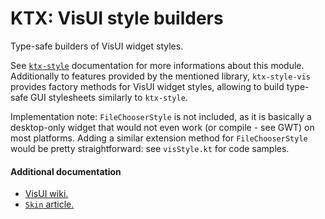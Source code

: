 # KTX: VisUI style builders

Type-safe builders of VisUI widget styles.

See [`ktx-style`](../style) documentation for more informations about this module. Additionally to features provided by
the mentioned library, `ktx-style-vis` provides factory methods for VisUI widget styles, allowing to build type-safe
GUI stylesheets similarly to `ktx-style`.

Implementation note: `FileChooserStyle` is not included, as it is basically a desktop-only widget that would not even
work (or compile - see GWT) on most platforms. Adding a similar extension method for `FileChooserStyle` would be pretty
straightforward: see `visStyle.kt` for code samples.

#### Additional documentation

- [VisUI wiki.](https://github.com/kotcrab/vis-editor/wiki/VisUI)
- [`Skin` article.](https://github.com/libgdx/libgdx/wiki/Skin)

